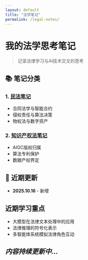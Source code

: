 ```yaml
---
layout: default
title: "法学笔记"
permalink: /legal-notes/
---
```


# 我的法学思考笔记

> 记录法律学习与AI技术交叉的思考

## 📚 笔记分类

### 1. [民法笔记](/civil-law/)
- 合同法学与智能合约
- 侵权责任与算法决策
- 物权法与数字资产

### 2. [知识产权法笔记](/intellectual-property/)  
- AIGC版权归属
- 算法专利保护
- 数据产权界定

## 🚀 近期更新
- **2025.10.16** - 新增

## 近期学习重点
- 大模型在法律文本处理中的应用
- 法律推理的符号化表示
- 多智能体系统模拟法律角色互动

*内容持续更新中...*
---

